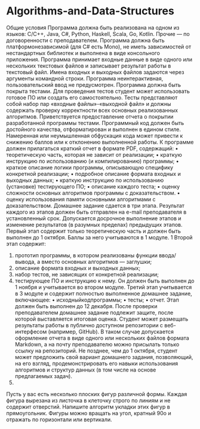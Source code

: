 # Algorithms-and-Data-Structures
Общие условия
Программа должна быть реализована на одном из языков: C/C++, Java, C#, Python, Haskell, Scala, Go, Kotlin. Прочие — по договоренности с преподавателем. Программа должна быть платформонезависимой (для С# есть Mono), не иметь зависимостей от нестандартных библиотек и выполнена в виде консольного приложения.
Программа принимает входные данные в виде одного или нескольких текстовых файлов и записывает результат работы в текстовый файл. Имена входных и выходных файлов задаются через аргументы командной строки. Программа неинтерактивная, пользовательский ввод не предусмотрен.
Программа должна быть покрыта тестами. Для проведения тестов студент может использовать готовое ПО или создать его самостоятельно. Тесты представляют собой набор пар «входные файлы»-«выходной файл» и должны содержать проверку корректности всех основных реализованных алгоритмов. Приветствуется предоставление отчета о покрытии разработанной программы тестами.
Программный код должен быть достойного качества, отформатирован и выполнен в едином стиле. Намеренная или неумышленная обфускация кода может привести к снижению баллов или к отклонению выполненной работы.
К программе должен прилагаться краткий отчет в формате PDF, содержащий:
• теоретическую часть, которая не зависит от реализации;
• краткую инструкцию по использованию (и компилированию) программы;
• краткое описание логики программы, описывающую специфику
конкретной реализации;
• подробное описание формата входных и выходных данных;
• краткую инструкцию по использованию (установке) тестирующего ПО;
• описание каждого теста;
• оценку сложности основных алгоритмов программы с доказательством.
• оценку использования памяти основными алгоритмами с
доказательством.
Домашнее задание сдается в три этапа. Результат каждого из этапов должен быть отправлен на e-mail преподавателя в установленный срок. Допускается досрочное выполнение этапов и изменение результатов (в разумных пределах) предыдущих этапов.
Первый этап содержит только теоретическую часть и должен быть выполнен до 1 октября. Баллы за него учитываются в 1 модуле.
1
Второй этап содержит:
1. прототип программы, в котором реализованы функции ввода/вывода, а
вместо основных алгоритмов — заглушки;
2. описание формата входных и выходных данных;
3. набор тестов, не зависящих от конкретной реализации;
4. тестирующее ПО и инструкцию к нему.
Он должен быть выполнен до 1 ноября и учитывается во втором модуле.
Третий этап учитывается в 3 модуле и содержит полностью выполненное
домашнее задание, включающее: • исходныйкодпрограммы; • тесты;
• отчет.
Этап должен быть выполнен до 12 декабря. После проверки преподавателем домашнее задание подлежит защите, после которой выставляется итоговая оценка.
Студент может размещать результаты работы в публично доступном репозитории с веб-интерфесом (например, GitHub). В таком случае допускается оформление отчета в виде одного или нескольких файлов формата Markdown, а на почту преподавателю можно присылать только ссылку на репозиторий.
Не позднее, чем до 1 октября, студент может предложить свой вариант домашнего задания, позволяющий, на его взгляд, продемонстрировать его навыки использования алгоритмов и структур данных (в том числе на основе предлагаемых задач).
18.
Пусть у вас есть несколько плоских фигур различной формы. Каждая фигура вырезана из листочка в клеточку строго по линиям и не содержит отверстий. Напишите алгоритм укладки этих фигур в прямоугольник. Фигуры можно вращать на угол, кратный 90o и отражать по горизонтали или вертикали.
